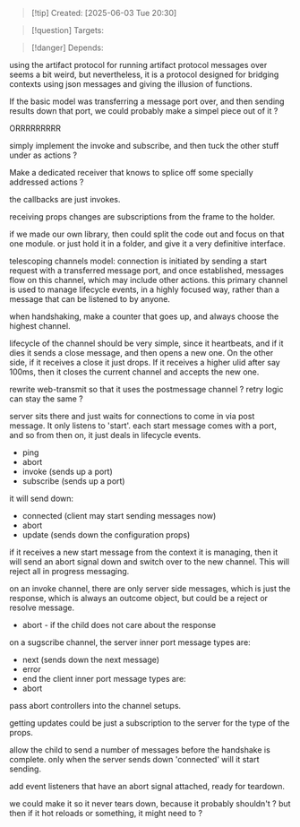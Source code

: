 
>[!tip] Created: [2025-06-03 Tue 20:30]

>[!question] Targets: 

>[!danger] Depends: 

using the artifact protocol for running artifact protocol messages over seems a bit weird, but nevertheless, it is a protocol designed for bridging contexts using json messages and giving the illusion of functions.

If the basic model was transferring a message port over, and then sending results down that port, we could probably make a simpel piece out of it ?

ORRRRRRRRR

simply implement the invoke and subscribe, and then tuck the other stuff under as actions ?


Make a dedicated receiver that knows to splice off some specially addressed actions ?

the callbacks are just invokes.

receiving props changes are subscriptions from the frame to the holder.

if we made our own library, then could split the code out and focus on that one module.
or just hold it in a folder, and give it a very definitive interface.

telescoping channels model:
connection is initiated by sending a start request with a transferred message port, and once established, messages flow on this channel, which may include other actions.
this primary channel is used to manage lifecycle events, in a highly focused way, rather than a message that can be listened to by anyone.

when handshaking, make a counter that goes up, and always choose the highest channel.

lifecycle of the channel should be very simple, since it heartbeats, and if it dies it sends a close message, and then opens a new one.
On the other side, if it receives a close it just drops.
If it receives a higher ulid after say 100ms, then it closes the current channel and accepts the new one.

rewrite web-transmit so that it uses the postmessage channel ?
retry logic can stay the same ?

server sits there and just waits for connections to come in via post message.  It only listens to 'start'.
each start message comes with a port, and so from then on, it just deals in lifecycle events.
- ping
- abort
- invoke (sends up a port)
- subscribe (sends up a port)

it will send down:
- connected (client may start sending messages now)
- abort
- update (sends down the configuration props)

if it receives a new start message from the context it is managing, then it will send an abort signal down and switch over to the new channel.  This will reject all in progress messaging.

on an invoke channel, there are only server side messages, which is just the response, which is always an outcome object, but could be a reject or resolve message.
 - abort - if the child does not care about the response
 
on a sugscribe channel, the server inner port message types are:
- next (sends down the next message)
- error
- end
the client inner port message types are:
- abort


pass abort controllers into the channel setups.

getting updates could be just a subscription to the server for the type of the props.

allow the child to send a number of messages before the handshake is complete.
only when the server sends down 'connected' will it start sending.

add event listeners that have an abort signal attached, ready for teardown.

we could make it so it never tears down, because it probably shouldn't ? but then if it hot reloads or something, it might need to ?